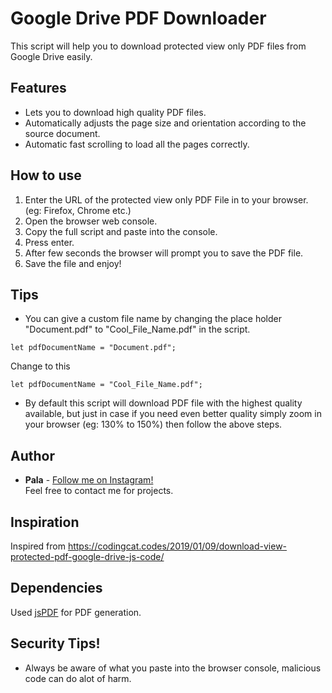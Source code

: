 # Google Drive PDF Downloader

This script will help you to download protected view only PDF files from Google Drive easily.

## Features
* Lets you to download high quality PDF files.
* Automatically adjusts the page size and orientation according to the source document.
* Automatic fast scrolling to load all the pages correctly.

## How to use
1. Enter the URL of the protected view only PDF File in to your browser. (eg: Firefox, Chrome etc.)
2. Open the browser web console.
3. Copy the full script and paste into the console.
4. Press enter.
5. After few seconds the browser will prompt you to save the PDF file.
6. Save the file and enjoy!

## Tips
* You can give a custom file name by changing the place holder "Document.pdf" to "Cool_File_Name.pdf" in the script.
```
let pdfDocumentName = "Document.pdf"; 
```
Change to this
```
let pdfDocumentName = "Cool_File_Name.pdf"; 
```
* By default this script will download PDF file with the highest quality available, but just in case if you need even better quality simply zoom in your browser (eg: 130% to 150%) then follow the above steps.

## Author
* **Pala** - [Follow me on Instagram!](https://www.instagram.com/pala_zeltox/)  
Feel free to contact me for projects.

## Inspiration
Inspired from https://codingcat.codes/2019/01/09/download-view-protected-pdf-google-drive-js-code/

## Dependencies
Used [jsPDF](https://github.com/MrRio/jsPDF) for PDF generation.


## Security Tips!
* Always be aware of what you paste into the browser console, malicious code can do alot of harm.



